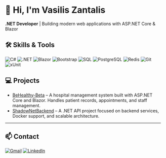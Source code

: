# 👋 Hi, I'm Vasilis Zantalis

**.NET Developer** | Building modern web applications with ASP.NET Core & Blazor 

## 🛠️ Skills & Tools

![C#](https://img.shields.io/badge/-C%23-239120?logo=c-sharp&logoColor=white&style=for-the-badge)
![.NET](https://img.shields.io/badge/-.NET-512BD4?logo=dotnet&logoColor=white&style=for-the-badge)
![Blazor](https://img.shields.io/badge/-Blazor-512BD4?logo=blazor&logoColor=white&style=for-the-badge)
![Bootstrap](https://img.shields.io/badge/-Bootstrap-7952B3?logo=bootstrap&logoColor=white&style=for-the-badge)
![SQL](https://img.shields.io/badge/-SQL-CC2927?logo=microsoftsqlserver&logoColor=white&style=for-the-badge)
![PostgreSQL](https://img.shields.io/badge/-PostgreSQL-316192?logo=postgresql&logoColor=white&style=for-the-badge)
![Redis](https://img.shields.io/badge/-Redis-DC382D?logo=redis&logoColor=white&style=for-the-badge)
![Git](https://img.shields.io/badge/-Git-F05032?logo=git&logoColor=white&style=for-the-badge)
![xUnit](https://img.shields.io/badge/-xUnit-02569B?logo=xunit&logoColor=white&style=for-the-badge)

## 💻 Projects

- [BeHealthy-Beta](https://github.com/VasillisZantalis/BeHealthy-Beta) – A hospital management system built with ASP.NET Core and Blazor. Handles patient records, appointments, and staff management.
- [ShadowNetBackend](https://github.com/VasillisZantalis/ShadowNetBackend) – A .NET API project focused on backend services, Docker support, and scalable architecture.


---

## 📫 Contact

[![Gmail](https://img.shields.io/badge/-Gmail-c14438?logo=gmail&logoColor=white&style=for-the-badge)](mailto:vzantalis@gmail.com)
[![LinkedIn](https://img.shields.io/badge/-LinkedIn-0A66C2?logo=linkedin&logoColor=white&style=for-the-badge)](https://linkedin.com/in/vasiliszantalis)
